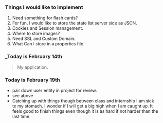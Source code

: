 


### Things I would like to implement
1. Need something for flash cards?
2. For fun, I would like to store the state list server side as JSON.
3. Cookies and Session management.
4. Where to store images?
5. Need SSL and Custom Domain.
6. What Can I store in a properties file.



### _Today is February 14th
<blockquote>My application.
</blockquote>


###  Today is February 19th
* pair down user entity in project for review.
* see above
* Catching up with things though between class and internship I am sick to my stomach. I wonder if I will get a big high when I am caught up. It feels good to finish things even though it is as hard if not harder than the last time.